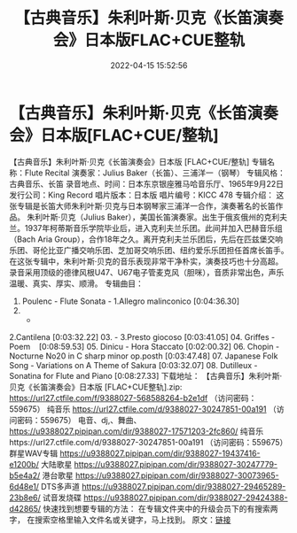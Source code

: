 ﻿---
title: 【古典音乐】朱利叶斯·贝克《长笛演奏会》日本版FLAC+CUE整轨
date: 2022-04-15 15:52:56
categories: 古典音乐、新世纪、纯音雅乐
tags: 纯音雅乐
---
# 【古典音乐】朱利叶斯·贝克《长笛演奏会》日本版[FLAC+CUE/整轨]

【古典音乐】朱利叶斯·贝克《长笛演奏会》日本版
[FLAC+CUE/整轨]
专辑名称：Flute Recital
演奏家：Julius
Baker（长笛）、三浦洋一（钢琴）
专辑风格：古典音乐、长笛
录音地点、时间：日本东京银座雅马哈音乐厅、1965年9月22日
发行公司：King Record
唱片版本：日本版
唱片编号：KICC 478
专辑介绍：
这张专辑是长笛大师朱利叶斯·贝克与日本钢琴家三浦洋一合作，演奏著名的长笛作品。
朱利叶斯·贝克（Julius
Baker），美国长笛演奏家。出生于俄亥俄州的克利夫兰。1937年柯蒂斯音乐学院毕业后，进入克利夫兰乐团。此间并加入巴赫音乐组（Bach
Aria
Group），合作18年之久。离开克利夫兰乐团后，先后在匹兹堡交响乐团、哥伦比亚广播交响乐团、芝加哥交响乐团、纽约爱乐乐团担任首席长笛手。
在这张专辑中，朱利叶斯·贝克的音乐表现非常干净朴实，演奏技巧也十分高超。录音采用顶级的德律风根U47、U67电子管麦克风（胆咪），音质非常出色，声乐温暖、真实、厚实、顺滑。
专辑曲目：
01. Poulenc - Flute Sonata -
1.Allegro malinconico
[0:04:36.30]
02. -
2.Cantilena
[0:03:32.22]
03. - 3.Presto
giocoso
[0:03:41.05]
04. Griffes -
Poem    [0:08:59.53]
05. Dinicu - Hora
Staccato
[0:02:00.32]
06. Chopin - Nocturne No20 in C
sharp minor op.posth
[0:03:47.48]
07. Japanese Folk Song -
Variations on A Theme of Sakura
[0:03:32.07]
08. Dutilleux - Sonatina for
Flute and Piano
[0:08:27.33]
下载地址：
【古典音乐】朱利叶斯·贝克《长笛演奏会》日本版
[FLAC+CUE整轨].zip: https://url27.ctfile.com/f/9388027-568588264-b2e1df
（访问密码：559675）
纯音乐
https://url27.ctfile.com/d/9388027-30247851-00a191
（访问密码：559675）
电音、dj,、舞曲、
https://u9388027.pipipan.com/dir/9388027-17571203-2fc860/
纯音乐https://url27.ctfile.com/d/9388027-30247851-00a191
（访问密码：559675）
群星WAV专辑
https://u9388027.pipipan.com/dir/9388027-19437416-e1200b/
大陆歌星
https://u9388027.pipipan.com/dir/9388027-30247779-b5e4a2/
港台歌星
https://u9388027.pipipan.com/dir/9388027-30073965-6d48e1/
DTS多声道
https://u9388027.pipipan.com/dir/9388027-29465289-23b8e6/
试音发烧碟
https://u9388027.pipipan.com/dir/9388027-29424388-d42865/
快速找到想要专辑的方法：
在专辑文件夹中的升级会员下的有搜索两字，
在搜索空格里输入文件名或关键字，马上找到。
原文：[链接](https://blog.sina.com.cn/s/blog_1647c7e7601030wop.html)